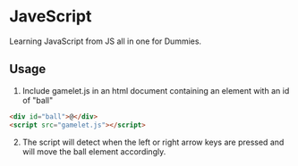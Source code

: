# JaveScript

Learning JavaScript from JS all in one for Dummies.

## Usage

1. Include gamelet.js in an html document containing an element with an id of "ball"

```html
<div id="ball">@</div>
<script src="gamelet.js"></script>
```

2. The script will detect when the left or right arrow keys are pressed and will move the ball element accordingly.
